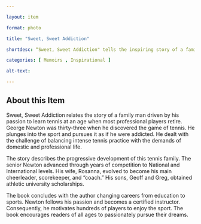 ```yaml
--- 

layout: item 

format: photo 

title: "Sweet, Sweet Addiction"

shortdesc: “Sweet, Sweet Addiction" tells the inspiring story of a family man's journey to tennis success, proving that it's never too late to follow your passion.”

categories: [ Memoirs , Inspirational ]

alt-text:  

--- 
```


## About this Item 

Sweet, Sweet Addiction relates the story of a family man driven by his passion to learn tennis at an age when most professional players retire. George Newton was thirty-three when he discovered the game of tennis. He plunges into the sport and pursues it as if he were addicted. He dealt with the challenge of balancing intense tennis practice with the demands of domestic and professional life.

The story describes the progressive development of this tennis family. The senior Newton advanced through years of competition to National and International levels. His wife, Rosanna, evolved to become his main cheerleader, scorekeeper, and “coach.” His sons, Geoff and Greg, obtained athletic university scholarships.

The book concludes with the author changing careers from education to sports. Newton follows his passion and becomes a certified instructor. Consequently, he motivates hundreds of players to enjoy the sport. The book encourages readers of all ages to passionately pursue their dreams.
